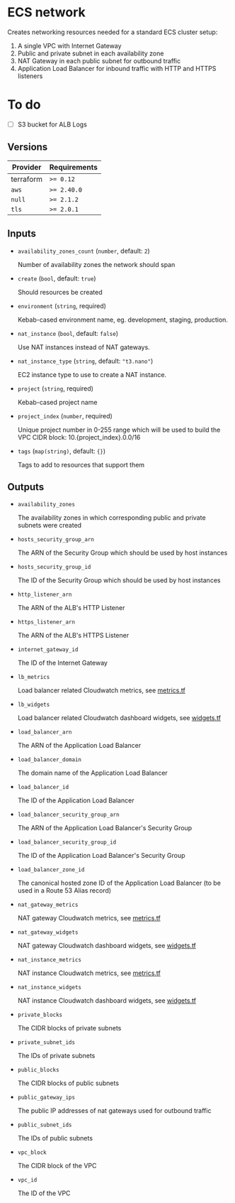 # ECS network

Creates networking resources needed for a standard ECS cluster setup:

1. A single VPC with Internet Gateway
2. Public and private subnet in each availability zone
3. NAT Gateway in each public subnet for outbound traffic
4. Application Load Balancer for inbound traffic with HTTP and HTTPS listeners

# To do

- [ ] S3 bucket for ALB Logs

<!-- BEGIN_TF_DOCS -->

## Versions

| Provider  | Requirements |
| --------- | ------------ |
| terraform | `>= 0.12`    |
| `aws`     | `>= 2.40.0`  |
| `null`    | `>= 2.1.2`   |
| `tls`     | `>= 2.0.1`   |

## Inputs

- `availability_zones_count` (`number`, default: `2`)

  Number of availability zones the network should span

- `create` (`bool`, default: `true`)

  Should resources be created

- `environment` (`string`, required)

  Kebab-cased environment name, eg. development, staging, production.

- `nat_instance` (`bool`, default: `false`)

  Use NAT instances instead of NAT gateways.

- `nat_instance_type` (`string`, default: `"t3.nano"`)

  EC2 instance type to use to create a NAT instance.

- `project` (`string`, required)

  Kebab-cased project name

- `project_index` (`number`, required)

  Unique project number in 0-255 range which will be used to build the VPC CIDR block: 10.{project_index}.0.0/16

- `tags` (`map(string)`, default: `{}`)

  Tags to add to resources that support them

## Outputs

- `availability_zones`

  The availability zones in which corresponding public and private subnets were created

- `hosts_security_group_arn`

  The ARN of the Security Group which should be used by host instances

- `hosts_security_group_id`

  The ID of the Security Group which should be used by host instances

- `http_listener_arn`

  The ARN of the ALB's HTTP Listener

- `https_listener_arn`

  The ARN of the ALB's HTTPS Listener

- `internet_gateway_id`

  The ID of the Internet Gateway

- `lb_metrics`

  Load balancer related Cloudwatch metrics, see [metrics.tf](./metrics.tf)

- `lb_widgets`

  Load balancer related Cloudwatch dashboard widgets, see [widgets.tf](./widgets.tf)

- `load_balancer_arn`

  The ARN of the Application Load Balancer

- `load_balancer_domain`

  The domain name of the Application Load Balancer

- `load_balancer_id`

  The ID of the Application Load Balancer

- `load_balancer_security_group_arn`

  The ARN of the Application Load Balancer's Security Group

- `load_balancer_security_group_id`

  The ID of the Application Load Balancer's Security Group

- `load_balancer_zone_id`

  The canonical hosted zone ID of the Application Load Balancer (to be used in a Route 53 Alias record)

- `nat_gateway_metrics`

  NAT gateway Cloudwatch metrics, see [metrics.tf](./metrics.tf)

- `nat_gateway_widgets`

  NAT gateway Cloudwatch dashboard widgets, see [widgets.tf](./widgets.tf)

- `nat_instance_metrics`

  NAT instance Cloudwatch metrics, see [metrics.tf](./metrics.tf)

- `nat_instance_widgets`

  NAT instance Cloudwatch dashboard widgets, see [widgets.tf](./widgets.tf)

- `private_blocks`

  The CIDR blocks of private subnets

- `private_subnet_ids`

  The IDs of private subnets

- `public_blocks`

  The CIDR blocks of public subnets

- `public_gateway_ips`

  The public IP addresses of nat gateways used for outbound traffic

- `public_subnet_ids`

  The IDs of public subnets

- `vpc_block`

  The CIDR block of the VPC

- `vpc_id`

  The ID of the VPC
